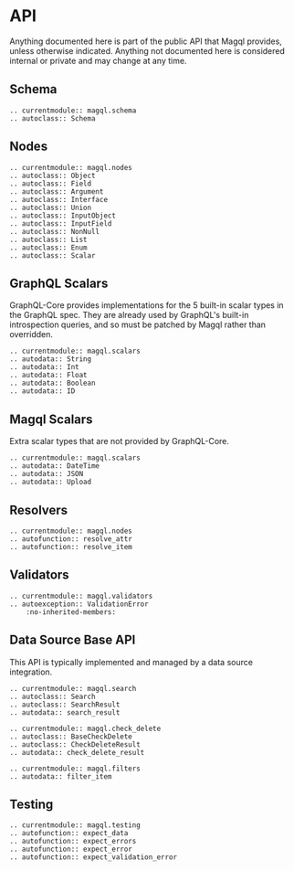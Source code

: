 API
===

Anything documented here is part of the public API that Magql provides, unless otherwise
indicated. Anything not documented here is considered internal or private and may change
at any time.


Schema
------

```{eval-rst}
.. currentmodule:: magql.schema
.. autoclass:: Schema
```


Nodes
-----

```{eval-rst}
.. currentmodule:: magql.nodes
.. autoclass:: Object
.. autoclass:: Field
.. autoclass:: Argument
.. autoclass:: Interface
.. autoclass:: Union
.. autoclass:: InputObject
.. autoclass:: InputField
.. autoclass:: NonNull
.. autoclass:: List
.. autoclass:: Enum
.. autoclass:: Scalar
```


GraphQL Scalars
---------------

GraphQL-Core provides implementations for the 5 built-in scalar types in the GraphQL
spec. They are already used by GraphQL's built-in introspection queries, and so must be
patched by Magql rather than overridden.

```{eval-rst}
.. currentmodule:: magql.scalars
.. autodata:: String
.. autodata:: Int
.. autodata:: Float
.. autodata:: Boolean
.. autodata:: ID
```


Magql Scalars
-------------

Extra scalar types that are not provided by GraphQL-Core.

```{eval-rst}
.. currentmodule:: magql.scalars
.. autodata:: DateTime
.. autodata:: JSON
.. autodata:: Upload
```


Resolvers
---------

```{eval-rst}
.. currentmodule:: magql.nodes
.. autofunction:: resolve_attr
.. autofunction:: resolve_item
```


Validators
----------

```{eval-rst}
.. currentmodule:: magql.validators
.. autoexception:: ValidationError
    :no-inherited-members:
```


Data Source Base API
--------------------

This API is typically implemented and managed by a data source integration.

```{eval-rst}
.. currentmodule:: magql.search
.. autoclass:: Search
.. autoclass:: SearchResult
.. autodata:: search_result

.. currentmodule:: magql.check_delete
.. autoclass:: BaseCheckDelete
.. autoclass:: CheckDeleteResult
.. autodata:: check_delete_result

.. currentmodule:: magql.filters
.. autodata:: filter_item
```


## Testing

```{eval-rst}
.. currentmodule:: magql.testing
.. autofunction:: expect_data
.. autofunction:: expect_errors
.. autofunction:: expect_error
.. autofunction:: expect_validation_error
```
